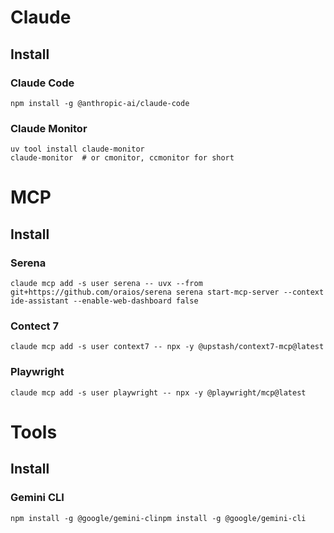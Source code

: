 # Claude

## Install

### Claude Code

```
npm install -g @anthropic-ai/claude-code
```

### Claude Monitor

```
uv tool install claude-monitor
claude-monitor  # or cmonitor, ccmonitor for short
```

# MCP

## Install

### Serena

```
claude mcp add -s user serena -- uvx --from git+https://github.com/oraios/serena serena start-mcp-server --context ide-assistant --enable-web-dashboard false
```

### Contect 7

```
claude mcp add -s user context7 -- npx -y @upstash/context7-mcp@latest
```

### Playwright

```
claude mcp add -s user playwright -- npx -y @playwright/mcp@latest
```

# Tools

## Install

### Gemini CLI

```
npm install -g @google/gemini-clinpm install -g @google/gemini-cli
```
